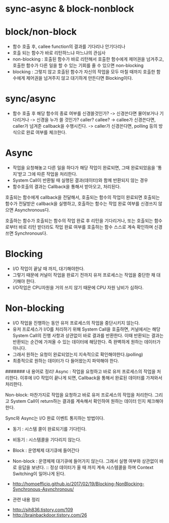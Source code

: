 # sync-async & block-nonblock

# block/non-block
  - 함수 호출 후, callee function의 결과를 기다리나 안기다리나
  - 호출 되는 함수가 바로 리턴하느냐 마느냐의 관심사
  - non-blocking : 호출된 함수가 바로 리턴해서 호출한 함수에게 제어권을 넘겨주고, 호출한 함수가 다른 일을 할 수 있는 기회를 줄 수 있으면 non-blocking
  - blocking : 그렇지 않고 호출된 함수가 자신의 작업을 모두 마칠 때까지 호출한 함수에게 제어권을 넘겨주지 않고 대기하게 만든다면 Blocking이다.


# sync/async
  - 함수 호출 후 해당 함수의 종료 여부를 신경쓸것인가?
  -> 신경쓴다면 물어보거나 기다리거나
  -> 신경을 누가 쓸 것인가? caller? callee?
  -> callee가 신경쓴다면, caller가 넘겨준 callback을 수행시킨다.
  -> caller가 신경쓴다면, polling 등의 방식으로 완료 여부를 체크한다.


# Async
- 작업을 요청해놓고 다른 일을 하다가 해당 작업이 완료되면, 그때 완료되었음을 '통지'받고 그에 따른 작업을 처리한다. 
- System Call이 반환될 때 실행된 결과(데이터)와 함께 반환되지 않는 경우
- 함수호출의 결과는 Callback을 통해서 받아오고, 처리된다.

호출되는 함수에게 callback을 전달해서, 호출되는 함수의 작업이 완료되면 호출되는 함수가 전달받은 callback을 실행하고, 호출하는 함수는 작업 완료 여부를 신경쓰지 않으면 Asynchronous다.

호출하는 함수가 호출되는 함수의 작업 완료 후 리턴을 기다리거나, 또는 호출되는 함수로부터 바로 리턴 받더라도 작업 완료 여부를 호출하는 함수 스스로 계속 확인하며 신경쓰면 Synchronous다.


# Blocking 
- I/O 작업이 끝날 때 까지, 대기해야한다. 
- 그렇기 때문에 커널이 작업을 완료기 전까지 유저 프로세스는 작업을 중단한 채 대기해야 한다.
- I/O작업은 CPU자원을 거의 쓰지 않기 때문에 CPU 자원 낭비가 심하다. 


# Non-blocking 
- I/O 작업을 진행하는 동안 유저 프로세스의 작업을 중단시키지 않는다. 
- 유저 프로세스가 I/O를 처리하기 위해 System Call을 호출하면, 커널에서는 해당 System Call의 진행 사항과 상관없이 바로 결과를 반환한다. 
  이때 반환되는 결과는 반환되는 순간에 가져올 수 있는 데이터에 해당한다. 즉 완벽하게 원하는 데이터가 아니다.
- 그래서 원하는 요청이 완료되었는지 지속적으로 확인해야한다.(polling)
- 최종적으로 원하는 데이터가 다 들어왔는지 파악해야 한다. 


####### 내 용어로 정리!
Async : 작업을 요청하고 바로 유저 프로세스의 작업을 처리한다. 이후에 I/O 작업이 끝나게 되면, Callback을 통해서 완료된 데이터를 가져와서 처리한다. 


Non-block: 마찬가지로 작업을 요청하고 바로 유저 프로세스의 작업을 처리한다. 그리고 System Call이 return하는 결과를 계속해서 확인하여 원하는 데이터 인지 체크해야 한다. 

Sync와 Async는 I/O 완료 이벤트 통지하는 방법이다.
- 동기 : 시스템 콜이 완료되기를 기다린다. 
- 비동기 : 시스템콜을 기다리지 않는다. 

- Block : 운영체제 대기큐에 들어간다
- Non-block : 운영체제 대기큐에 들어가지 않는다. 그래서 실행 여부와 상관없이 바로 응답을 보낸다. 
	:: 정상 데이터가 올 때 까지 계속 시스템콜을 하며 Context Switching이 일어나게 된다. 






- http://homoefficio.github.io/2017/02/19/Blocking-NonBlocking-Synchronous-Asynchronous/

* 관련 내용 정리 
- http://sjh836.tistory.com/109
- http://brainbackdoor.tistory.com/26

